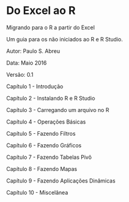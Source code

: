 Do Excel ao R
===


Migrando para o R a partir do Excel

Um guia para os não iniciados ao R e R Studio.

Autor: Paulo S. Abreu

Data: Maio 2016

Versão: 0.1

Capítulo 1 - Introdução

Capítulo 2 - Instalando R e R Studio

Capítulo 3 - Carregando um arquivo no R

Capítulo 4 - Operações Básicas

Capítulo 5 - Fazendo Filtros

Capítulo 6 - Fazendo Gráficos

Capítulo 7 - Fazendo Tabelas Pivô

Capítulo 8 - Fazendo Mapas

Capítulo 9 - Fazendo Aplicações Dinâmicas

Capítulo 10 - Miscelânea





